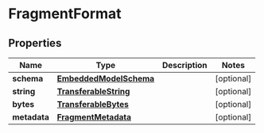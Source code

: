 
# FragmentFormat

## Properties
Name | Type | Description | Notes
------------ | ------------- | ------------- | -------------
**schema** | [**EmbeddedModelSchema**](EmbeddedModelSchema) |  |  [optional]
**string** | [**TransferableString**](TransferableString) |  |  [optional]
**bytes** | [**TransferableBytes**](TransferableBytes) |  |  [optional]
**metadata** | [**FragmentMetadata**](FragmentMetadata) |  |  [optional]



